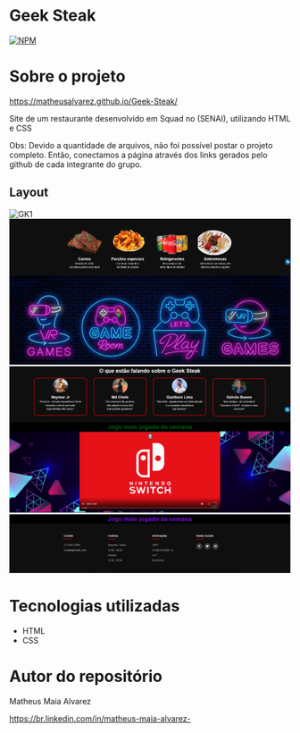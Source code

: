 # Geek Steak

[![NPM](https://img.shields.io/npm/l/react)](https://github.com/devsuperior/sds1-wmazoni/blob/master/LICENSE) 

# Sobre o projeto

https://matheusalvarez.github.io/Geek-Steak/

Site de um restaurante desenvolvido em Squad no (SENAI), utilizando HTML e CSS

Obs: Devido a quantidade de arquivos, não foi possível postar o projeto completo. Então, conectamos a página através dos links gerados pelo github de cada integrante do grupo.

## Layout
![GK1](https://github.com/MatheusAlvarez/Geek-Steak/blob/main/_assets/GK1.PNG)
![GK2](https://github.com/MatheusAlvarez/Geek-Steak/blob/main/_assets/GK2.PNG)
![GK3](https://github.com/MatheusAlvarez/Geek-Steak/blob/main/_assets/GK3.PNG)
![GK4](https://github.com/MatheusAlvarez/Geek-Steak/blob/main/_assets/GK.PNG)

# Tecnologias utilizadas
- HTML
- CSS

# Autor do repositório

Matheus Maia Alvarez

https://br.linkedin.com/in/matheus-maia-alvarez-


